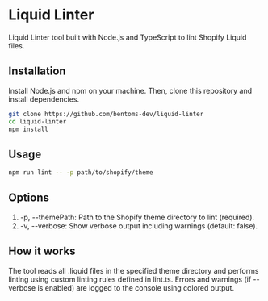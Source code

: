 # Liquid Linter

Liquid Linter tool built with Node.js and TypeScript to lint Shopify Liquid files.

## Installation

Install Node.js and npm on your machine. Then, clone this repository and install dependencies.

```bash
git clone https://github.com/bentoms-dev/liquid-linter
cd liquid-linter
npm install
```

## Usage
```bash
npm run lint -- -p path/to/shopify/theme
```
## Options
1. -p, --themePath: Path to the Shopify theme directory to lint (required).
2. -v, --verbose: Show verbose output including warnings (default: false).

## How it works

The tool reads all .liquid files in the specified theme directory and performs linting using custom linting rules defined in lint.ts. Errors and warnings (if --verbose is enabled) are logged to the console using colored output.
